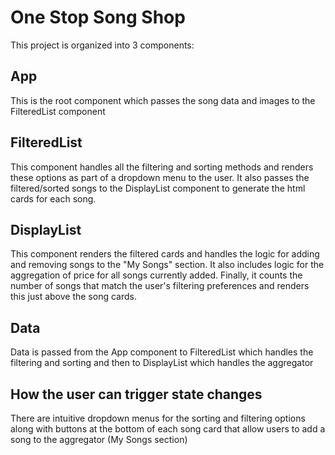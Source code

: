 # One Stop Song Shop

This project is organized into 3 components:

## App

This is the root component which passes the song data and images to the FilteredList component

## FilteredList

This component handles all the filtering and sorting methods and renders these options as part of a dropdown menu to the user. It also passes the filtered/sorted songs to the DisplayList component to generate the html cards for each song.

## DisplayList

This component renders the filtered cards and handles the logic for adding and removing songs to the "My Songs" section. It also includes logic for the aggregation of price for all songs currently added. Finally, it counts the number of songs that match the user's filtering preferences and renders this just above the song cards.

## Data

Data is passed from the App component to FilteredList which handles the filtering and sorting and then to DisplayList which handles the aggregator

## How the user can trigger state changes

There are intuitive dropdown menus for the sorting and filtering options along with buttons at the bottom of each song card that allow users to add a song to the aggregator (My Songs section)
